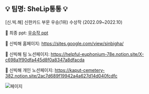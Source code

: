 ## :bulb: 팀명: SheLip통통 :bulb:  

[신.빅.해] 신한카드 부문 우승(1위) 수상작 (2022.09~2022.10)

:pushpin: 최종 ppt: [우승작 ppt](https://github.com/juyeonyoon/Shinhan_Bigdata_Hackathon/blob/f9bb65a312379ef6c4e51777d33a6e48fd5d5406/%5B%E1%84%89%E1%85%B5%E1%86%AB.%E1%84%87%E1%85%B5%E1%86%A8.%E1%84%92%E1%85%A2%5D%E1%84%87%E1%85%A1%E1%86%AF%E1%84%91%E1%85%AD%20%E1%84%8C%E1%85%A1%E1%84%85%E1%85%AD(%E1%84%8E%E1%85%AC%E1%84%8C%E1%85%A9%E1%86%BC).pdf)

:pushpin: 신빅해 홈페이지: <https://sites.google.com/view/sinbigha/>

:pushpin: 신빅해 팀 노션페이지: <https://helpful-euphonium-78e.notion.site/X-c698a1f90dfa445d8f0a8347a8dfacda>

:pushpin: 신빅해 개인 노션페이지: <https://kaput-cemetery-382.notion.site/2ac7d689f19942a4a627d14d040fcdfc>

![페이지](https://user-images.githubusercontent.com/83544107/210390414-03aa0f22-dd4e-4331-b82f-40f5417bab80.jpeg)
